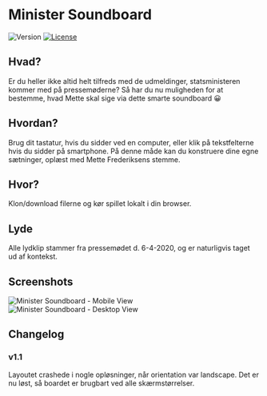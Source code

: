 # Minister Soundboard

<img src="https://img.shields.io/badge/version-1.0-black" alt="Version" /> <a href="LICENSE"><img src="https://img.shields.io/badge/license-MIT-black" alt="License" /></a>

## Hvad?

Er du heller ikke altid helt tilfreds med de udmeldinger, statsministeren kommer med på pressemøderne? Så har du nu muligheden for at bestemme, hvad Mette skal sige via dette smarte soundboard 😀

## Hvordan?

Brug dit tastatur, hvis du sidder ved en computer, eller klik på tekstfelterne hvis du sidder på smartphone. På denne måde kan du konstruere dine egne sætninger, oplæst med Mette Frederiksens stemme.

## Hvor?

Klon/download filerne og kør spillet lokalt i din browser.

## Lyde

Alle lydklip stammer fra pressemødet d. 6-4-2020, og er naturligvis taget ud af kontekst.

## Screenshots

<img src="https://i.imgur.com/FrsbP0W.png" alt="Minister Soundboard - Mobile View" /> <img src="https://i.imgur.com/jJ851g3.png" alt="Minister Soundboard - Desktop View" />

## Changelog

### v1.1

Layoutet crashede i nogle opløsninger, når orientation var landscape. Det er nu løst, så boardet er brugbart ved alle skærmstørrelser.
